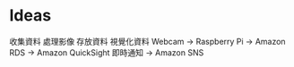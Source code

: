 # Ideas
收集資料	處理影像			存放資料		視覺化資料
Webcam 	-> 	Raspberry Pi 	-> Amazon RDS	-> Amazon QuickSight
								即時通知
							-> Amazon SNS
